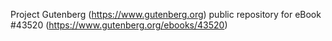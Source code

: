Project Gutenberg (https://www.gutenberg.org) public repository for eBook #43520 (https://www.gutenberg.org/ebooks/43520)
